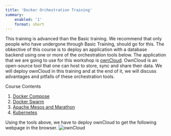 ```yaml
---
title: 'Docker Orchestration Training'
summary:
    enabled: '1'
    format: short
---
```


This training is advanced than the Basic training. We recommend that only people who have undergone through  Basic Training, should go for this.
The obkective of this course is to deploy an application with a database backend using one or more of the orchestration tools below. The application that we are going to use for this workshop is [ownCloud](https://owncloud.org). OwnCloud is an open-source tool that one can host to store, sync and share their data. We will deploy ownCloud in this training and at the end of it, we will discuss advantages and pitfalls of these orchestration tools.

Course Contents
1. [Docker Compose](http://trainingdevops.com//training-material/docker-orchestration-training/docker-compose)
2. [Docker Swarm](http://trainingdevops.com//training-material/docker-orchestration-training/docker-swarm)
3. [Apache Mesos and Marathon](http://trainingdevops.com/training-material/docker-orchestration-training/apache-mesos-and-marathon)
4. [Kubernetes](http://trainingdevops.com//training-material/docker-orchestration-training/kubernetes)

Using the tools above, we have to deploy ownCloud to get the following webpage in the browser.
![ownCloud](https://www.dropbox.com/s/0r3jcqa02wpwg8z/owncloud-firstrun.png?dl=1)